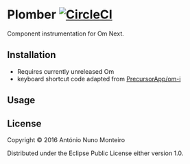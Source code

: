 # Plomber [![CircleCI](https://circleci.com/gh/anmonteiro/plomber.svg?style=svg&circle-token=c36d14af28ad66d21060d4fbdc520151b0b027d7)](https://circleci.com/gh/anmonteiro/plomber)

Component instrumentation for Om Next.

## Installation

- Requires currently unreleased Om
- keyboard shortcut code adapted from [PrecursorApp/om-i](https://github.com/PrecursorApp/om-i)

## Usage


## License

Copyright © 2016 António Nuno Monteiro

Distributed under the Eclipse Public License either version 1.0.
